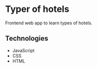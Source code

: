 # Typer of hotels

Frontend web app to learn types of hotels.

## Technologies

- JavaScript
- CSS
- HTML
